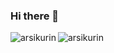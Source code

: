 ### Hi there 👋

<img align="left" src="https://github-readme-stats.vercel.app/api?username=arsikurin&count_private=true&show_icons=true&include_all_commits=true" alt="arsikurin" />
<img align="center" src="https://github-readme-stats.vercel.app/api/top-langs/?username=arsikurin&&langs_count=8theme=swift&hide=cmake,purebasic,html,css,scss,less,makefile,dockerfile,procfile" alt="arsikurin" />
<!-- [![Readme Card](https://github-readme-stats.vercel.app/api/pin/?username=cjrh&repo=aiorun&theme=default&border_color=888888&bg_color=00000000&title_color=539af2&text_color=888888&icon_color=888888)](https://github.com/cjrh/aiorun)
 -->
